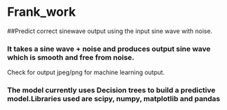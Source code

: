 # Frank_work
##Predict correct sinewave output using the input sine wave with noise.
### It takes a sine wave + noise and produces output sine wave which is smooth and free from noise.
Check for output jpeg/png for machine learning output.
### The model currently uses Decision trees to build a predictive model.Libraries used are scipy, numpy, matplotlib and pandas

